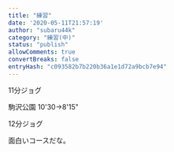 ```yaml
---
title: "練習"
date: '2020-05-11T21:57:19'
author: "subaru44k"
category: "練習(中)"
status: "publish"
allowComments: true
convertBreaks: false
entryHash: "c093582b7b220b36a1e1d72a9bcb7e94"
---
```

11分ジョグ

駒沢公園
10'30→8'15"

12分ジョグ

面白いコースだな。
